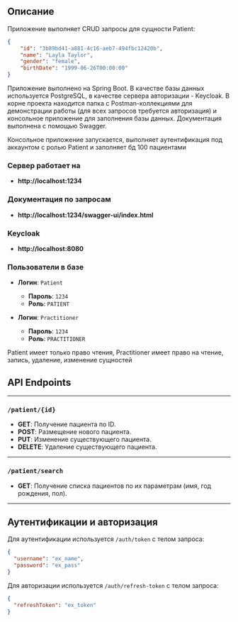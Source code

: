 ## Описание
Приложение выполняет CRUD запросы для сущности Patient:
```json
{
    "id": "3b89bd41-a881-4c16-aeb7-494fbc12420b",
    "name": "Layla Taylor",
    "gender": "female",
    "birthDate": "1999-06-26T00:00:00"
}
```
Приложение выполнено на Spring Boot. В качестве базы данных используется PostgreSQL, в качестве сервера авторизации - Keycloak. В корне проекта находится папка с Postman-коллекциями для демонстрации работы (для всех запросов требуется авторизация) и консольное приложение для заполнения базы данных. Документация выполнена с помощью Swagger.    
  
Консольное приложение запускается, выполняет аутентификация под аккаунтом с ролью Patient и заполняет бд 100 пациентами

### Сервер работает на
- **http://localhost:1234**

### Документация по запросам
- **http://localhost:1234/swagger-ui/index.html**

### Keycloak
- **http://localhost:8080**

### Пользователи в базе
- **Логин**: `Patient`
  - **Пароль**: `1234`
  - **Роль**: `PATIENT`

- **Логин**: `Practitioner`
  - **Пароль**: `1234`
  - **Роль**: `PRACTITIONER`

Patient имеет только право чтения, Practitioner имеет право на чтение, запись, удаление, изменение сущностей

## API Endpoints

---

### `/patient/{id}`
- **GET**: Получение пациента по ID.
- **POST**: Размещение нового пациента.
- **PUT**: Изменение существующего пациента.
- **DELETE**: Удаление существующего пациента.

---

### `/patient/search`
- **GET**: Получение списка пациентов по их параметрам (имя, год рождения, пол).

---
## Аутентификации и авторизация
Для аутентификации используется `/auth/token` с телом запроса:

```json
{
  "username": "ex_name",
  "password": "ex_pass"
}
```
Для авторизации используется `/auth/refresh-token` с телом запроса:

```json
{
  "refreshToken": "ex_token"
}
```
